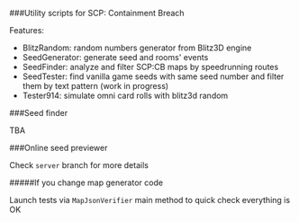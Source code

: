 ###Utility scripts for SCP: Containment Breach

Features:
- BlitzRandom: random numbers generator from Blitz3D engine
- SeedGenerator: generate seed and rooms' events
- SeedFinder: analyze and filter SCP:CB maps by speedrunning routes
- SeedTester: find vanilla game seeds with same seed number and filter them by text pattern (work in progress)
- Tester914: simulate omni card rolls with blitz3d random

###Seed finder

TBA

###Online seed previewer

Check `server` branch for more details

#####If you change map generator code

Launch tests via `MapJsonVerifier` main method to quick check everything is OK